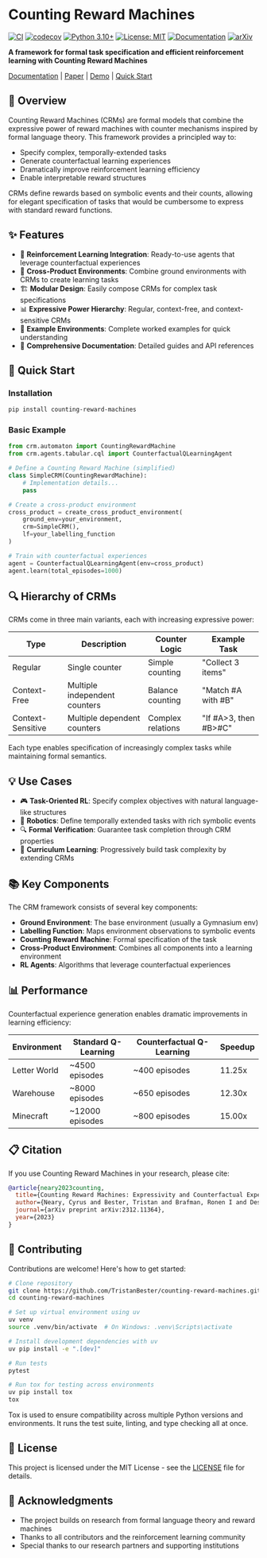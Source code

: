 # Counting Reward Machines

[![CI](https://github.com/TristanBester/counting-reward-machines/actions/workflows/ci.yaml/badge.svg)](https://github.com/TristanBester/counting-reward-machines/actions/workflows/ci.yaml)
[![codecov](https://codecov.io/gh/TristanBester/counting-reward-machines/graph/badge.svg?token=NBFYD2O05M)](https://codecov.io/gh/TristanBester/counting-reward-machines)
[![Python 3.10+](https://img.shields.io/badge/python-3.10+-blue.svg)](https://www.python.org/downloads/)
[![License: MIT](https://img.shields.io/badge/License-MIT-yellow.svg)](https://opensource.org/licenses/MIT)
[![Documentation](https://img.shields.io/badge/docs-online-brightgreen.svg)](https://crm.tristanbester.xyz)
[![arXiv](https://img.shields.io/badge/arXiv-2312.11364-b31b1b.svg)](https://arxiv.org/abs/2312.11364)

**A framework for formal task specification and efficient reinforcement learning with Counting Reward Machines**

[Documentation](https://crm.tristanbester.xyz) | [Paper](https://arxiv.org/abs/2312.11364) | [Demo](https://crm.tristanbester.xyz) | [Quick Start](#quick-start)

## 🌟 Overview

Counting Reward Machines (CRMs) are formal models that combine the expressive power of reward machines with counter mechanisms inspired by formal language theory. This framework provides a principled way to:

- Specify complex, temporally-extended tasks
- Generate counterfactual learning experiences
- Dramatically improve reinforcement learning efficiency
- Enable interpretable reward structures

CRMs define rewards based on symbolic events and their counts, allowing for elegant specification of tasks that would be cumbersome to express with standard reward functions.

## ✨ Features

- 🤖 **Reinforcement Learning Integration**: Ready-to-use agents that leverage counterfactual experiences
- 🔄 **Cross-Product Environments**: Combine ground environments with CRMs to create learning tasks
- 🏗️ **Modular Design**: Easily compose CRMs for complex task specifications
- 📊 **Expressive Power Hierarchy**: Regular, context-free, and context-sensitive CRMs
- 🧪 **Example Environments**: Complete worked examples for quick understanding
- 📝 **Comprehensive Documentation**: Detailed guides and API references

## 🚀 Quick Start

### Installation

```bash
pip install counting-reward-machines
```

### Basic Example

```python
from crm.automaton import CountingRewardMachine
from crm.agents.tabular.cql import CounterfactualQLearningAgent

# Define a Counting Reward Machine (simplified)
class SimpleCRM(CountingRewardMachine):
    # Implementation details...
    pass

# Create a cross-product environment
cross_product = create_cross_product_environment(
    ground_env=your_environment,
    crm=SimpleCRM(),
    lf=your_labelling_function
)

# Train with counterfactual experiences
agent = CounterfactualQLearningAgent(env=cross_product)
agent.learn(total_episodes=1000)
```

## 🔍 Hierarchy of CRMs

CRMs come in three main variants, each with increasing expressive power:

| Type | Description | Counter Logic | Example Task |
|------|-------------|---------------|--------------|
| Regular | Single counter | Simple counting | "Collect 3 items" |
| Context-Free | Multiple independent counters | Balance counting | "Match #A with #B" |
| Context-Sensitive | Multiple dependent counters | Complex relations | "If #A>3, then #B>#C" |

Each type enables specification of increasingly complex tasks while maintaining formal semantics.

## 💡 Use Cases

- 🎮 **Task-Oriented RL**: Specify complex objectives with natural language-like structures
- 🤖 **Robotics**: Define temporally extended tasks with rich symbolic events
- 🔍 **Formal Verification**: Guarantee task completion through CRM properties
- 🧠 **Curriculum Learning**: Progressively build task complexity by extending CRMs

## 📚 Key Components

The CRM framework consists of several key components:

- **Ground Environment**: The base environment (usually a Gymnasium env)
- **Labelling Function**: Maps environment observations to symbolic events
- **Counting Reward Machine**: Formal specification of the task
- **Cross-Product Environment**: Combines all components into a learning environment
- **RL Agents**: Algorithms that leverage counterfactual experiences

## 📊 Performance

Counterfactual experience generation enables dramatic improvements in learning efficiency:

| Environment | Standard Q-Learning | Counterfactual Q-Learning | Speedup |
|-------------|---------------------|---------------------------|---------|
| Letter World | ~4500 episodes | ~400 episodes | 11.25x |
| Warehouse | ~8000 episodes | ~650 episodes | 12.30x |
| Minecraft | ~12000 episodes | ~800 episodes | 15.00x |

## 📋 Citation

If you use Counting Reward Machines in your research, please cite:

```bibtex
@article{neary2023counting,
  title={Counting Reward Machines: Expressivity and Counterfactual Experience Generation},
  author={Neary, Cyrus and Bester, Tristan and Brafman, Ronen I and Desai, Andrey and Tamar, Aviv},
  journal={arXiv preprint arXiv:2312.11364},
  year={2023}
}
```

## 🤝 Contributing

Contributions are welcome! Here's how to get started:

```bash
# Clone repository
git clone https://github.com/TristanBester/counting-reward-machines.git
cd counting-reward-machines

# Set up virtual environment using uv
uv venv
source .venv/bin/activate  # On Windows: .venv\Scripts\activate

# Install development dependencies with uv
uv pip install -e ".[dev]"

# Run tests
pytest

# Run tox for testing across environments
uv pip install tox
tox
```

Tox is used to ensure compatibility across multiple Python versions and environments. It runs the test suite, linting, and type checking all at once.

## 📄 License

This project is licensed under the MIT License - see the [LICENSE](LICENSE) file for details.

## 🙏 Acknowledgments

- The project builds on research from formal language theory and reward machines
- Thanks to all contributors and the reinforcement learning community
- Special thanks to our research partners and supporting institutions